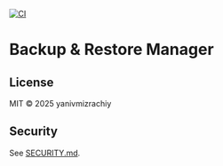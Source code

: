 [![CI](https://github.com/yanivmizrachiy/backup-manager/actions/workflows/ci.yml/badge.svg)](https://github.com/yanivmizrachiy/backup-manager/actions/workflows/ci.yml)

# Backup & Restore Manager

## License
MIT © 2025 yanivmizrachiy

## Security
See [SECURITY.md](SECURITY.md).
